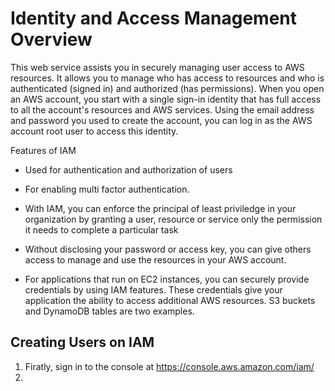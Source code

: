 # Identity and Access Management Overview

This web service assists you in securely managing user access to AWS resources. It allows you to manage who has access to resources and who is authenticated (signed in) and authorized (has permissions).
When you open an AWS account, you start with a single sign-in identity that has full access to all the account's resources and AWS services. Using the email address and password you used to create the account, you can log in as the AWS account root user to access this identity.

Features of IAM 
* Used for authentication and authorization of users

* For enabling multi factor authentication.

* With IAM, you can enforce the principal of least priviledge in your organization by granting a user, resource or service only the permission it needs to complete a particular task

* Without disclosing your password or access key, you can give others access to manage and use the resources in your AWS account.

* For applications that run on EC2 instances, you can securely provide credentials by using IAM features. These credentials give your application the ability to access additional AWS resources. S3 buckets and DynamoDB tables are two examples.

## Creating Users on IAM

1. Firatly, sign in to the console at  https://console.aws.amazon.com/iam/
2. 

